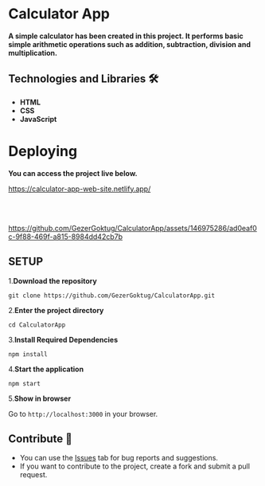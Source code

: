 # Calculator App 

<strong><p>A simple calculator has been created in this project. It performs basic simple arithmetic operations such as addition, subtraction, division and multiplication.</p>  </strong>


 ## Technologies and Libraries 🛠️
<strong><ul>
  <li>HTML</li>
  <li>CSS</li>
  <li>JavaScript</li>
  </ul></strong>


# Deploying

**<p>You can access the project live below.</p>**

<a href="https://calculator-app-web-site.netlify.app/">https://calculator-app-web-site.netlify.app/</a>


<br>
<br>



https://github.com/GezerGoktug/CalculatorApp/assets/146975286/ad0eaf0c-9f88-469f-a815-8984dd42cb7b







  ## SETUP

1.**Download the repository**

```
git clone https://github.com/GezerGoktug/CalculatorApp.git
```

2.**Enter the project directory**

```
cd CalculatorApp
```

3.**Install Required Dependencies**

```
npm install
```

4.**Start the application**

```
npm start
```

5.**Show in browser**

Go to `http://localhost:3000` in your browser.




## Contribute 🤝

- You can use the [Issues](https://github.com/GezerGoktug/CalculatorApp) tab for bug reports and suggestions.
- If you want to contribute to the project, create a fork and submit a pull request.
